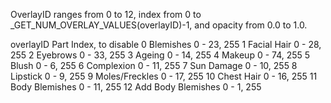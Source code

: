 OverlayID ranges from 0 to 12, index from 0 to _GET_NUM_OVERLAY_VALUES(overlayID)-1, and opacity from 0.0 to 1.0. 

overlayID       Part                  Index, to disable
0               Blemishes             0 - 23, 255
1               Facial Hair           0 - 28, 255
2               Eyebrows              0 - 33, 255
3               Ageing                0 - 14, 255
4               Makeup                0 - 74, 255
5               Blush                 0 - 6, 255
6               Complexion            0 - 11, 255
7               Sun Damage            0 - 10, 255
8               Lipstick              0 - 9, 255
9               Moles/Freckles        0 - 17, 255
10              Chest Hair            0 - 16, 255
11              Body Blemishes        0 - 11, 255
12              Add Body Blemishes    0 - 1, 255